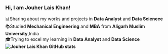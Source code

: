 ### Hi, I am Jouher Lais Khan!</br>
📊Sharing about my works and projects in <b>Data Analyst</b> and <b>Data Scienece</b><br/>
📚Studied  <b>Mechanical Engineering</b> and <b>MBA</b> from <b>Aligarh Muslim University</b>,India<br/>
🎓Trying to excel my learning in <b>Data Analyst</b> and <b>Data Science</br>
![Jouher Lais Khan GitHub stats](https://github-readme-stats.vercel.app/api?username=jouherdauf&show_icons=true&theme=radical)



